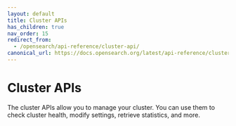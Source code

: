 ```yaml
---
layout: default
title: Cluster APIs
has_children: true
nav_order: 15
redirect_from:
  - /opensearch/api-reference/cluster-api/
canonical_url: https://docs.opensearch.org/latest/api-reference/cluster-api/index/
---
```


# Cluster APIs

The cluster APIs allow you to manage your cluster. You can use them to check cluster health, modify settings, retrieve statistics, and more.
